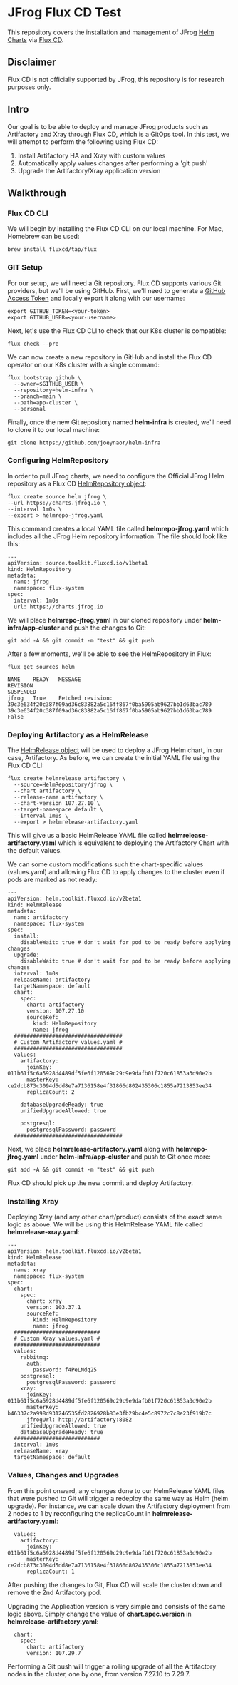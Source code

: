 # JFrog Flux CD Test

This repository covers the installation and management of JFrog [Helm Charts](https://github.com/jfrog/charts) via [Flux CD](https://fluxcd.io/).

## Disclaimer
Flux CD is not officially supported by JFrog, this repository is for research purposes only.

## Intro
Our goal is to be able to deploy and manage JFrog products such as Artifactory and Xray through Flux CD, which is a GitOps tool. In this test, we will attempt to perform the following using Flux CD:
1. Install Artifactory HA and Xray with custom values
2. Automatically apply values changes after performing a 'git push'
3. Upgrade the Artifactory/Xray application version

## Walkthrough
### Flux CD CLI
We will begin by installing the Flux CD CLI on our local machine. For Mac, Homebrew can be used:
```
brew install fluxcd/tap/flux
```
### GIT Setup
For our setup, we will need a Git repository. Flux CD supports various Git providers, but we'll be using GitHub. First, we'll need to generate a [GitHub Access Token](https://github.com/settings/tokens) and locally export it along with our username:
 ```
export GITHUB_TOKEN=<your-token>
export GITHUB_USER=<your-username>
 ```
 Next, let's use the Flux CD CLI to check that our K8s cluster is compatible:
 ```
flux check --pre
 ```
We can now create a new repository in GitHub and install the Flux CD operator on our K8s cluster with a single command:
```
flux bootstrap github \
  --owner=$GITHUB_USER \
  --repository=helm-infra \
  --branch=main \
  --path=app-cluster \
  --personal
```
Finally, once the new Git repository named **helm-infra** is created, we'll need to clone it to our local machine:
```
git clone https://github.com/joeynaor/helm-infra
```
### Configuring HelmRepository
In order to pull JFrog charts, we need to configure the Official JFrog Helm repository as a Flux CD [HelmRepository object](https://fluxcd.io/docs/components/source/helmrepositories/):
```
flux create source helm jfrog \
--url https://charts.jfrog.io \
--interval 1m0s \
--export > helmrepo-jfrog.yaml
```
This command creates a local YAML file called **helmrepo-jfrog.yaml** which includes all the JFrog Helm repository information. The file should look like this:
```
---
apiVersion: source.toolkit.fluxcd.io/v1beta1
kind: HelmRepository
metadata:
  name: jfrog
  namespace: flux-system
spec:
  interval: 1m0s
  url: https://charts.jfrog.io
```
We will place **helmrepo-jfrog.yaml** in our cloned repository under **helm-infra/app-cluster** and push the changes to Git:
```
git add -A && git commit -m "test" && git push
 ```
After a few moments, we'll be able to see the HelmRepository in Flux:
```
flux get sources helm

NAME 	READY	MESSAGE                                                                           	REVISION                                                        	SUSPENDED
jfrog	True 	Fetched revision: 39c3e634f20c387f09ad36c83882a5c16ff867f0ba5905ab9627bb1d63bac789	39c3e634f20c387f09ad36c83882a5c16ff867f0ba5905ab9627bb1d63bac789	False
```
### Deploying Artifactory as a HelmRelease
The [HelmRelease object](https://fluxcd.io/docs/components/helm/helmreleases/#disabling-resource-waiting) will be used to deploy a JFrog Helm chart, in our case, Artifactory. As before, we can create the initial YAML file using the Flux CD CLI:
```
flux create helmrelease artifactory \
  --source=HelmRepository/jfrog \
  --chart artifactory \
  --release-name artifactory \
  --chart-version 107.27.10 \
  --target-namespace default \
  --interval 1m0s \
  --export > helmrelease-artifactory.yaml
```
This will give us a basic HelmRelease YAML file called **helmrelease-artifactory.yaml** which is equivalent to deploying the Artifactory Chart with the default values.

We can some custom modifications such the chart-specific values (values.yaml) and allowing Flux CD to apply changes to the cluster even if pods are marked as not ready:
```
---
apiVersion: helm.toolkit.fluxcd.io/v2beta1
kind: HelmRelease
metadata:
  name: artifactory
  namespace: flux-system
spec:
  install:
    disableWait: true # don't wait for pod to be ready before applying changes
  upgrade:
    disableWait: true # don't wait for pod to be ready before applying changes
  interval: 1m0s
  releaseName: artifactory
  targetNamespace: default
  chart:
    spec:
      chart: artifactory
      version: 107.27.10
      sourceRef:
        kind: HelmRepository
        name: jfrog
  ##################################
  # Custom Artifactory values.yaml #
  ##################################
  values:
    artifactory:
      joinKey: 011b61f5c6a5928d4489df5fe6f120569c29c9e9dafb01f720c61853a3d90e2b
      masterKey: ce2dcb873c3094d5dd8e7a7136158e4f31866d802435306c1855a7213853ee34
      replicaCount: 2

    databaseUpgradeReady: true
    unifiedUpgradeAllowed: true

    postgresql:
      postgresqlPassword: password
  ##################################
```
Next, we place **helmrelease-artifactory.yaml** along with **helmrepo-jfrog.yaml** under **helm-infra/app-cluster** and push to Git once more:
```
git add -A && git commit -m "test" && git push
 ```
Flux CD should pick up the new commit and deploy Artifactory.
 
### Installing Xray
Deploying Xray (and any other chart/product) consists of the exact same logic as above. We will be using this HelmRelease YAML file called **helmrelease-xray.yaml**:
```
---
apiVersion: helm.toolkit.fluxcd.io/v2beta1
kind: HelmRelease
metadata:
  name: xray
  namespace: flux-system
spec:
  chart:
    spec:
      chart: xray
      version: 103.37.1
      sourceRef:
        kind: HelmRepository
        name: jfrog
  ###########################
  # Custom Xray values.yaml #
  ###########################
  values:
    rabbitmq:
      auth:
        password: f4PeLNdq25
    postgresql:
      postgresqlPassword: password
    xray:
      joinKey: 011b61f5c6a5928d4489df5fe6f120569c29c9e9dafb01f720c61853a3d90e2b
      masterKey: b46337c2a998d931246535fd2826928b83e3fb29bc4e5c8972c7c8e23f919b7c
      jfrogUrl: http://artifactory:8082
    unifiedUpgradeAllowed: true
    databaseUpgradeReady: true
  ###########################
  interval: 1m0s
  releaseName: xray
  targetNamespace: default
```
### Values, Changes and Upgrades
From this point onward, any changes done to our HelmRelease YAML files that were pushed to Git will trigger a redeploy the same way as Helm (helm upgrade). For instance, we can scale down the Artifactory deployment from 2 nodes to 1 by reconfiguring the replicaCount in **helmrelease-artifactory.yaml**:
```
  values:
    artifactory:
      joinKey: 011b61f5c6a5928d4489df5fe6f120569c29c9e9dafb01f720c61853a3d90e2b
      masterKey: ce2dcb873c3094d5dd8e7a7136158e4f31866d802435306c1855a7213853ee34
      replicaCount: 1
```
After pushing the changes to Git, Flux CD will scale the cluster down and remove the 2nd Artifactory pod.

Upgrading the Application version is very simple and consists of the same logic above. Simply change the value of  **chart.spec.version** in **helmrelease-artifactory.yaml**:
```
  chart:
    spec:
      chart: artifactory
      version: 107.29.7
```
Performing a Git push will trigger a rolling upgrade of all the Artifactory nodes in the cluster, one by one, from version 7.27.10 to 7.29.7.
